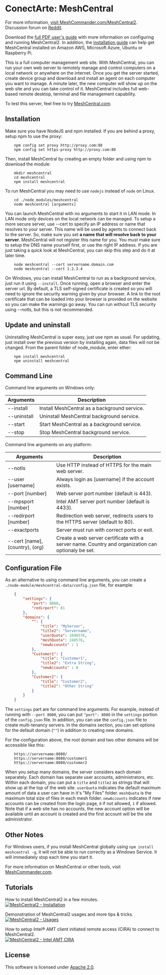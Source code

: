 ConectArte: MeshCentral
===========

For more information, [visit MeshCommander.com/MeshCentral2](https://www.meshcommander.com/meshcentral2).
Discussion forum on [Reddit](https://www.reddit.com/r/MeshCentral/).

Download the [full PDF user's guide](http://info.meshcentral.com/downloads/MeshCentral2/MeshCentral2UserGuide.pdf) with more information on configuring and running MeshCentral2. In addition, the [installation guide](http://info.meshcentral.com/downloads/MeshCentral2/MeshCentral2InstallGuide.pdf) can help get MeshCentral installed on Amazon AWS, Microsoft Azure, Ubuntu or Raspberry Pi.

This is a full computer management web site. With MeshCentral, you can run your own web server to remotely manage and control computers on a local network or anywhere on the internet. Once you get the server started, create device group and download and install an agent on each computer you want to manage. A minute later, the new computer will show up on the web site and you can take control of it. MeshCentral includes full web-based remote desktop, terminal and file management capability.

To test this server, feel free to try [MeshCentral.com](http://meshcentral.com).


Installation
------------

Make sure you have NodeJS and npm installed. If you are behind a proxy, setup npm to use the proxy:

```
	npm config set proxy http://proxy.com:88
	npm config set https-proxy http://proxy.com:88
```

Then, install MeshCentral by creating an empty folder and using npm to download the module:

```
	mkdir meshcentral
	cd meshcentral
	npm install meshcentral
```

To run MeshCentral you may need to use `nodejs` instead of `node` on Linux.

```
	cd ./node_modules/meshcentral
	node meshcentral [arguments]
```

You can launch MeshCentral with no arguments to start it in LAN mode. In LAN mode only devices on the local network can be managed. To setup a more secure server, use --cert to specify an IP address or name that resolves to your server. This name will be used by agents to connect back to the server. So, make sure you set **a name that will resolve back to your server**. MeshCentral will not register this name for you. You must make sure to setup the DNS name yourself first, or use the right IP address. If you are just taking a quick look at MeshCentral, you can skip this step and do it at later time.

```
	node meshcentral --cert servername.domain.com
	node meshcentral --cert 1.2.3.4
```

On Windows, you can install MeshCentral to run as a background service, just run it using `--install`. Once running, open a browser and enter the server url. By default, a TLS self-signed certificate is created so you will need to ignore the security warning given by your browser. A link to the root certificate that can be loaded into your browser is provided on the website so you can make the warnings go away. You can run without TLS security using --notls, but this is not recommended.


Update and uninstall
--------------------

Uninstalling MeshCentral is super easy, just use npm as usual. For updating, just install over the previous version by installing again, data files will not be changed. From the parent folder of node_module, enter ether:

```
	npm install meshcentral
	npm uninstall meshcentral
```

Command Line
------------

Command line arguments on Windows only:

| Arguments                             | Description
| ------------------------------------- | -----------
| --install				| Install MeshCentral as a background service.
| --uninstall				| Uninstall MeshCentral background service.
| --start				| Start MeshCentral as a background service.
| --stop				| Stop MeshCentral background service.


Command line arguments on any platform:

| Arguments                             | Description
| ------------------------------------- | -----------
| --notls 				| Use HTTP instead of HTTPS for the main web server.
| --user [username] 			| Always login as [username] if the account exists.
| --port [number] 			| Web server port number (default is 443).
| --mpsport [number] 			| Intel AMT server port number (default is 4433).
| --redirport [number] 			| Redirection web server, redirects users to the HTTPS server (default to 80).
| --exactports 				| Server must run with correct ports or exit.
| --cert [name], (country), (org) 	| Create a web server certificate with a server name. Country and organization can optionaly be set.


Configuration File
------------------

As an alternative to using command line arguments, you can create a `./node-module/meshcentral-data/config.json` file, for example:

```json
	{
		"settings": {
			"port": 8080,
			"redirport": 81
		},
		"domains": {
			"": {
				"title": "MyServer",
				"title2": "Servername",
				"userQuota": 1048576,
				"meshQuota": 248576,
				"newAccounts" : 1
			},
			"Customer1": {
				"title": "Customer1",
				"title2": "Extra String",
				"newAccounts" : 0
			},
			"Customer2": {
				"title": "Customer2",
				"title2": "Other String"
			}
		}
	}
```

The `settings` part are for command line arguments. For example, instead of running with `--port 8080`, you can put `"port": 8080` in the `settings` portion of the `config.json` file. In addition, you can use the `config.json` file to create multi-tenancy servers. In the domains section, you can set options for the default domain (`""`) in addition to creating new domains.

For the configuration above, the root domain and two other domains will be accessible like this:

```
	https://servername:8080/
	https://servername:8080/customer1
	https://servername:8080/customer2
```

When you setup many domains, the server considers each domain separately. Each domain has separate user accounts, administrators, etc. Within each domain, you can put a `title` and `title2` as strings that will show up at the top of the web site. `userQuota` indicates the default maximum amount of data a user can have in it's "My Files" folder. `meshQuota` is the maximum total size of files in each mesh folder. `newAccounts` indicates if new accounts can be created from the login page, `0` if not allowed, `1` if allowed. Note that if a web site has no accounts, the new account option will be available until an account is created and the first account will be the site administrator.

Other Notes
-----------

For Windows users, if you install MeshCentral globally using `npm install meshcentral -g`, it will not be able to run correctly as a Windows Service. It will immediately stop each time you start it.

For more information on MeshCentral or other tools, visit [MeshCommander.com](http://meshcommander.com).


Tutorials
---------

How to install MeshCentral2 in a few minutes.  
[![MeshCentral2 - Installation](https://img.youtube.com/vi/LSiWuu71k_U/mqdefault.jpg)](https://www.youtube.com/watch?v=LSiWuu71k_U)

Demonstration of MeshCentral2 usages and more tips & tricks.  
[![MeshCentral2 - Usages](https://img.youtube.com/vi/1E3NqGJzYds/mqdefault.jpg)](https://www.youtube.com/watch?v=1E3NqGJzYds)

How to setup Intel&reg; AMT client initiated remote access (CIRA) to connect to MeshCentral2.  
[![MeshCentral2 - Intel AMT CIRA](https://img.youtube.com/vi/rA2KHa2jkO0/mqdefault.jpg)](https://www.youtube.com/watch?v=rA2KHa2jkO0)


License
-------

This software is licensed under [Apache 2.0](https://www.apache.org/licenses/LICENSE-2.0).
